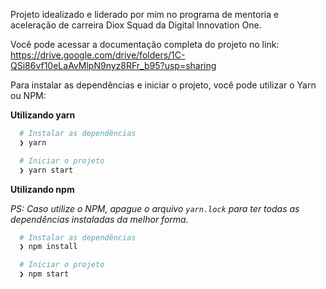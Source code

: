 Projeto idealizado e liderado por mim no programa de mentoria e aceleração de carreira Diox Squad da Digital Innovation One.

Você pode acessar a documentação completa do projeto no link:
https://drive.google.com/drive/folders/1C-QSi86vf10eLaAvMlpN9nyz8RFr_b95?usp=sharing



Para instalar as dependências e iniciar o projeto, você pode utilizar o Yarn ou NPM:

**Utilizando yarn**

```bash
  # Instalar as dependências
  ❯ yarn

  # Iniciar o projeto
  ❯ yarn start
```

**Utilizando npm**

*PS: Caso utilize o NPM, apague o arquivo `yarn.lock` para ter todas as dependências instaladas da melhor forma.*

```bash
  # Instalar as dependências
  ❯ npm install

  # Iniciar o projeto
  ❯ npm start
```


